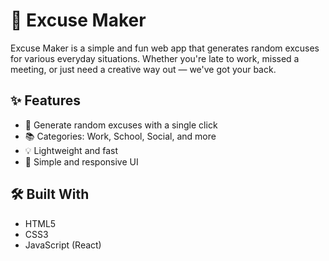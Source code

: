 # 🧠 Excuse Maker

Excuse Maker is a simple and fun web app that generates random excuses for various everyday situations. Whether you're late to work, missed a meeting, or just need a creative way out — we've got your back.

## ✨ Features

- 🎲 Generate random excuses with a single click
- 📚 Categories: Work, School, Social, and more
- 💡 Lightweight and fast
- 🎨 Simple and responsive UI

## 🛠️ Built With

- HTML5
- CSS3
- JavaScript (React)

